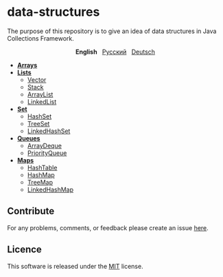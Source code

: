 # data-structures
The purpose of this repository is to give an idea of data structures in Java Collections Framework.

<center>

**English** &nbsp; [Русский]() &nbsp; [Deutsch]()

</center>


- **[Arrays]()**
- **[Lists]()**
  - [Vector]()
  - [Stack]()
  - [ArrayList]()
  - [LinkedList]()
- **[Set]()**
  - [HashSet]()
  - [TreeSet]()
  - [LinkedHashSet]()
- **[Queues]()**
  - [ArrayDeque]()
  - [PriorityQueue]()
- **[Maps]()**
  - [HashTable]()
  - [HashMap]()
  - [TreeMap]()
  - [LinkedHashMap]()


## Contribute
For any problems, comments, or feedback please create an issue [here](https://github.com/egnaf/data-structures/issues).
<br>

## Licence
This software is released under the [MIT](http://mitlicense.org) license.
